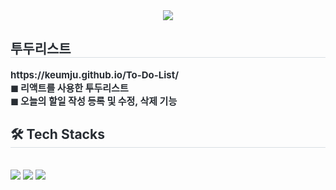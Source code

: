 <div align= "center">
    <img src="https://capsule-render.vercel.app/api?type=waving&color=e3d7c7&height=180&text=TO%20DO%20LIST&animation=&fontColor=ffffff&fontSize=70" />
    </div>
    <div style="text-align: left;"> 
    <h2 style="border-bottom: 1px solid #d8dee4; color: #282d33;"> 투두리스트 </h2>  
    <div style="font-weight: 700; font-size: 15px; text-align: left; color: #282d33;"> https://keumju.github.io/To-Do-List/<br/>
      ◼ 리액트를 사용한 투두리스트 <br/> ◼ 오늘의 할일 작성 등록 및 수정, 삭제 기능 </div> 
    </div>
    <div style="text-align: left;">
    <h2 style="border-bottom: 1px solid #d8dee4; color: #282d33;"> 🛠️ Tech Stacks </h2> <br> 
    <div style="margin: ; text-align: left;" "text-align: left;"> <img src="https://img.shields.io/badge/HTML5-E34F26?style=for-the-badge&logo=HTML5&logoColor=white">
          <img src="https://img.shields.io/badge/CSS3-1572B6?style=for-the-badge&logo=CSS3&logoColor=white">
          <img src="https://img.shields.io/badge/React-61DAFB?style=for-the-badge&logo=React&logoColor=white">
          </div>
    </div>
    
